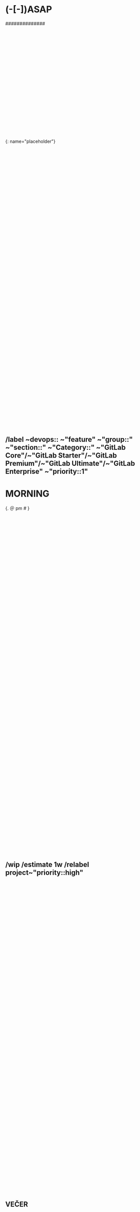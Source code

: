 # (-[-])ASAP #
##############

‌	‌	‌	
‌	‌	‌	‌
‌	‌‌‌‌‌‌‌‌‌‌‌‌‌‌‌‌‌‌‌‌‌‌‌‌‌‌‌‌‌‌‌‌‌‌‌‌‌‌‌‌‌‌‌‌‌‌‌‌‌‌‌‌‌‌‌‌‌‌‌‌‌‌‌‌‌‌‌‌‌‌‌‌‌‌‌‌‌‌‌‌‌‌‌‌‌‌‌‌‌‌‌‌‌‌‌‌‌‌‌‌‌‌‌‌‌‌‌‌‌‌‌‌‌‌‌‌‌‌‌‌‌‌‌‌‌‌‌‌‌‌‌‌‌‌‌‌‌‌‌‌‌‌‌‌‌‌‌‌‌‌‌‌‌‌‌‌‌‌‌‌‌‌‌‌‌‌‌‌‌‌‌‌‌‌‌‌‌‌‌‌‌‌‌‌‌‌‌‌‌‌‌‌‌‌‌‌‌‌‌‌‌‌‌‌‌‌‌‌‌‌‌‌‌‌‌‌‌‌‌‌‌‌‌‌‌‌‌‌‌‌‌‌‌‌‌‌‌‌‌‌‌‌‌‌‌‌‌‌‌‌‌‌‌‌‌‌‌‌‌‌‌‌‌‌‌‌‌‌‌‌‌‌‌‌‌‌‌‌‌‌‌‌‌‌‌‌‌‌‌‌‌‌‌‌‌‌‌‌‌‌‌‌‌‌‌‌‌‌‌‌‌‌‌‌‌‌‌‌‌‌‌‌‌‌‌‌‌‌‌‌‌‌‌
‌	‌
‌	‌	‌
‌	‌
‌	‌	‌	
‌	
‌	‌	‌	
‌	‌
‌	
‌	‌	‌	‌
‌	‌	‌	‌
‌	‌
‌	‌
‌	‌	‌	
‌	‌	
‌	
‌	‌	‌
‌	‌	
‌	‌	‌
‌	‌
‌	‌	
‌	‌
‌	‌	
‌	‌	‌
	‌	
‌	‌	
‌‌‌‌‌‌‌‌‌‌‌‌‌‌‌‌‌‌‌‌‌‌‌‌‌‌‌‌‌‌‌‌‌‌‌‌‌‌‌‌‌‌‌‌‌‌‌‌‌‌‌‌‌‌‌‌‌‌‌‌‌‌‌‌‌‌‌‌‌‌‌‌‌‌‌‌‌‌‌‌‌‌‌‌‌‌‌‌‌‌‌‌‌‌‌‌‌‌‌‌‌‌‌‌‌‌‌‌‌‌‌‌‌‌‌‌‌‌‌‌‌‌‌‌‌‌‌‌‌‌‌‌‌‌‌‌‌‌‌‌‌‌‌‌‌‌‌‌‌‌‌‌‌‌‌‌‌‌‌‌‌‌‌‌‌‌‌‌‌‌‌‌‌‌‌‌‌‌‌‌‌‌‌‌‌‌‌‌‌‌‌‌‌‌‌‌‌‌‌‌‌‌‌‌‌‌‌‌‌‌‌‌‌‌‌‌‌‌‌‌‌‌‌‌‌‌‌‌‌‌‌‌‌‌‌‌‌‌‌‌‌‌‌‌‌‌‌‌‌‌‌‌‌‌‌‌‌‌‌‌‌‌‌‌‌‌‌‌‌‌‌‌‌‌‌‌‌‌‌‌‌‌‌‌‌‌‌‌‌‌‌‌‌‌‌‌‌‌‌‌‌‌‌‌‌‌‌‌‌‌‌‌‌‌‌‌‌‌‌‌‌‌‌‌‌‌‌‌‌‌‌‌‌‌	
‌	
‌	‌	‌	‌
‌	‌	‌
‌	‌	
‌	
‌	‌
‌	‌	‌
‌	‌	‌	‌
‌‌	
‌	‌	‌	

[//]: # (placeholder)
[](){: name="placeholder"}

	‌
		‌‌
				‌‌‌‌
					‌‌‌‌‌
						‌‌‌‌‌‌
							‌‌‌‌‌‌‌							‌‌‌‌‌‌‌
						‌‌‌‌‌‌
					‌‌‌‌‌
				‌‌‌‌
		‌‌
	‌							‌‌‌‌‌‌‌
						‌‌‌‌‌‌
					‌‌‌‌‌
				‌‌‌‌
		‌‌
	‌	‌
		‌‌
				‌‌‌‌
					‌‌‌‌‌
						‌‌‌‌‌‌
							‌‌‌‌‌‌‌
	‌							‌‌‌‌‌‌‌
						‌‌‌‌‌‌
					‌‌‌‌‌
				‌‌‌‌
		‌‌
	‌	‌
		‌‌
				‌‌‌‌
					‌‌‌‌‌
						‌‌‌‌‌‌
							‌‌‌‌‌‌‌
		‌‌
				‌‌‌‌
					‌‌‌‌‌
						‌‌‌‌‌‌
							‌‌‌‌‌‌‌							‌‌‌‌‌‌‌
						‌‌‌‌‌‌
					‌‌‌‌‌
				‌‌‌‌
		‌‌							‌‌‌‌‌‌‌
						‌‌‌‌‌‌
					‌‌‌‌‌
				‌‌‌‌
		‌‌
	‌	‌
		‌‌
				‌‌‌‌
					‌‌‌‌‌
						‌‌‌‌‌‌
							‌‌‌‌‌‌‌
	‌							‌‌‌‌‌‌‌
						‌‌‌‌‌‌
					‌‌‌‌‌
				‌‌‌‌
		‌‌
	‌	‌
		‌‌
				‌‌‌‌
					‌‌‌‌‌
						‌‌‌‌‌‌
							‌‌‌‌‌‌‌

## /label ~devops:: ~"feature" ~"group::" ~"section::"  ~"Category::" ~"GitLab Core"/~"GitLab Starter"/~"GitLab Premium"/~"GitLab Ultimate"/~"GitLab Enterprise" ~"priority::1"

MORNING
=======
{.	 ＠ 	 pm #	}

	‌	‌	‌	
 	 	 	‌	 	 	 	 	 	 	‌	 	 	 	 	 	 	‌	 	 	 	 	 	 	‌	 	 	 	 	 	 	‌	 	 	 	 	 	 	‌	 	 	 	 	 	 	‌	 	 	 	 
	‌	‌	
‌‌‌‌‌‌						
						‌‌‌‌‌‌
	‌	‌	
‌‌‌‌‌‌						
	‌	‌	‌	
	‌	‌	‌	‌	‌	‌	‌	‌	‌	‌
	‌	‌	
	‌	‌	‌	‌	‌	‌
	‌	‌	‌	
						‌‌‌‌‌‌
	‌		‌	‌	‌	‌	‌
	‌	‌	
						
	‌	‌	‌	‌	‌	‌‌	‌	‌	‌
	‌	‌	‌	‌	‌	‌
	‌	‌	
	‌	
	‌	‌	‌	
	‌	‌	
	‌	‌	‌	‌	‌	‌
 	 	 	‌	 	 	 	 	 	 	‌	 	 	 	 	 	 	‌	 	 	 	 	 	 	‌	 	 	 	 	 	 	‌	 	 	 	 	 	 	‌
	‌	‌	‌	‌	‌	‌	
	‌	‌	‌	‌	‌	‌	
	‌	‌	
	‌	‌	‌	‌	‌	‌
	‌	‌	‌	
						‌‌‌‌‌‌
	‌	
‌‌‌‌‌‌
‌	‌	‌‌	‌	‌
	‌	
‌	‌	‌‌	‌	‌
	 	 	 	 	 	 	‌	 	 	 	 	 	 	‌	 	 	 	 	 	 	‌	 	 	 	 	 	 	‌	 	 	 	 	 	 	‌	 	 	 	 	 	 	‌	 	 	 	 	 	 	‌	 	 	 	 	 	 	‌	 	 	 	 	 	 	‌	 	 	 	 	 	 	
	‌	‌	‌	
	‌	‌	‌	
	‌	‌	
‌‌‌‌‌‌						
						‌‌‌‌‌‌
	‌		‌	‌	‌	‌	‌
	‌	‌	‌	‌	‌	‌
‌	‌	‌‌‌	‌
	‌	‌	‌	
						‌‌‌‌‌‌
	‌	‌	‌	
‌‌‌‌‌‌						
	‌	‌	‌	
	‌	‌	‌	‌	‌	‌	
	‌		‌	‌	‌	‌	‌
						‌‌‌‌‌‌
	‌	‌	‌	‌	‌	‌
	
‌	‌	‌‌	‌	‌
‌‌‌‌‌‌						
	‌	‌	
	 	‌	 	 	 	 	 	 	‌	 	 	 	 	 	 	‌	 	 	 	 	 	 	‌	 	 	 	 	 	 	‌	 	 	 	 	 	 	‌	 	 	 	 	 	 	‌	 	 	 	 	 	 	‌	 	 	 	 	 	 	‌	 	 	 	
	‌		‌	‌	‌	‌	‌
	‌	‌	
	‌	‌	‌	‌	‌	‌	
	 	 	 	 	 	 	‌	 	 	 	 	 	 	‌	 	 	 	 	 	 	‌	 	 	 	 	 	 	‌	 	 	 	 	 	 	‌	 	 	 	 	 	 	‌	 	 	 	 	 	 	‌	 	 	 	
	‌	‌	
	‌	‌	‌	
	‌	‌	
‌‌‌‌‌‌						
‌	‌	‌‌	‌	‌
‌‌‌‌‌‌
	 	 	‌	 	 	 	 	 	 	‌	 	 	 	 	 	 	‌	 	 	 	 	 	 	‌	 	 	 	 	 	 	‌	 	 	 	 	 	 	‌	 	 	 	 	 	 	‌	 	 	 	 	 	 	‌	 	 	 	 	 	 	‌	 	 	 	 	 	 	‌	 	 	 	 	 	 	‌	 	 	 	 	 
	‌	
‌	‌	‌‌	‌	‌
‌	 	 	 	 	 	 	‌	 	 	 	 	 	 	‌	 	 	 	 	 	 	‌	 	 	 	 	 	 	‌	 	 	 	 	 	 	‌	 	 	 	 	 	 	‌	 	 	 	 	 	 	‌	 	 	 	 	 	 	‌	 	 	 	 	 	 	‌	 	 	 	 	 	 	‌	 	 	 	 	 	 	‌	 	 	 	 	 	 	‌	 	 	 	 	 	 	‌	 	 	 	 	 	 	‌
	‌	‌	‌	

	‌‌	‌	
	‌‌	‌	
	‌‌	‌	
	‌‌‌
	‌‌
	‌‌	‌		‌	
	‌‌	‌		‌	
	‌‌
	‌		‌	
	‌‌‌

/wip /estimate 1w /relabel project~"priority::high"
----------------------------------------

	 	 	 	 	 	 	‌	 	 	 	 	 	 	‌	 	 	 	 	 	 	‌	 	 	 	 	 	 	‌	 	 	 	 	 	 	‌	 	 	 	 	 	 	‌	 	 	 	 	 	 	‌	 	 	 	
	‌	‌	
‌‌‌‌‌‌						
	‌	‌	‌	
	‌	
						
	‌	‌	
	‌‌	‌		‌	
‌‌‌‌‌‌
	‌	‌	‌	
						‌‌‌‌‌‌
	‌‌
	‌‌	‌		‌	
	‌	‌	‌	
	‌	‌	‌	
	‌‌	‌	
	
						‌‌‌‌‌‌
	‌	‌	
	‌	‌	
	‌	‌	
‌	 	 	 	 	 	 	‌	 	 	 	 	 	 	‌	 	 	 	 	 	 	‌	 	 	 	 	 	 	‌	 	 	 	 	 	 	‌	 	 	 	 	 	 	‌	 	 	 	 	 	 	‌	 	 	 	 	 	 	‌	 	 	 	 	 	 	‌	 	 	 	 	 	 	‌	 	 	 	 	 	 	‌	 	 	 	 	 	 	‌	 	 	 	 	 	 	‌	 	 	 	 	 	 	‌
	‌		‌	‌	‌	‌	‌
	‌	‌	‌	
	‌	‌	
	‌	‌	‌	‌	‌	‌
	‌	‌	‌	‌	‌	‌	‌	‌	‌	‌
	 	 	 	 	 	 	‌	 	 	 	 	 	 	‌	 	 	 	 	 	 	‌	 	 	 	 	 	 	‌	 	 	 	 	 	 	‌	 	 	 	 	 	 	‌	 	 	 	 	 	 	‌	 	 	 	 	 	 	‌	 	 	 	 	 	 	‌	 	 	 	 	 	 	
	‌		‌	‌	‌	‌	‌
	‌	‌	‌	‌	‌	‌
	‌	
	‌	‌	‌	‌	‌	‌	
‌‌‌‌‌‌						
	‌‌
	‌	
	‌	‌	
	‌	‌	
‌	‌	‌‌	‌	‌
 	 	 	‌	 	 	 	 	 	 	‌	 	 	 	 	 	 	‌	 	 	 	 	 	 	‌	 	 	 	 	 	 	‌	 	 	 	 	 	 	‌	 	 	 	 	 	 	‌	 	 	 	 
	‌		‌	‌	‌	‌	‌
	‌	‌	‌	‌	‌	‌
						‌‌‌‌‌‌
	‌	‌	‌	
	‌	‌	‌	
	‌	‌	‌	
	‌	‌	
‌‌‌‌‌‌						
	‌	‌	‌	‌	‌	‌
	‌	
 	 	 	‌	 	 	 	 	 	 	‌	 	 	 	 	 	 	‌	 	 	 	 	 	 	‌	 	 	 	 	 	 	‌	 	 	 	 	 	 	‌
‌‌‌‌‌‌						
	‌	‌	‌	‌	‌	‌
‌	‌	‌‌‌	‌
‌	‌	‌‌	‌	‌
						‌‌‌‌‌‌
	‌	‌	
	‌	‌	‌	
‌	‌	‌‌	‌	‌
	 	 	‌	 	 	 	 	 	 	‌	 	 	 	 	 	 	‌	 	 	 	 	 	 	‌	 	 	 	 	 	 	‌	 	 	 	 	 	 	‌	 	 	 	 	 	 	‌	 	 	 	 	 	 	‌	 	 	 	 	 	 	‌	 	 	 	 	 	 	‌	 	 	 	 	 	 	‌	 	 	 	 	 
	‌‌	‌	
	‌	‌	‌	‌	‌	‌	
‌	‌	‌‌	‌	‌
‌‌‌‌‌‌						
‌‌‌‌‌‌						
	‌	‌	‌	‌	‌	‌	
	‌	‌	‌	‌	‌	‌‌	‌	‌	‌
‌‌‌‌‌‌
	‌	‌	
	‌	‌	‌	
	‌‌	‌	
	‌		‌	
	 	‌	 	 	 	 	 	 	‌	 	 	 	 	 	 	‌	 	 	 	 	 	 	‌	 	 	 	 	 	 	‌	 	 	 	 	 	 	‌	 	 	 	 	 	 	‌	 	 	 	 	 	 	‌	 	 	 	 	 	 	‌	 	 	 	
	‌		‌	‌	‌	‌	‌
	‌	‌	
	‌	‌	‌	‌	‌	‌
	‌	‌	‌	
						‌‌‌‌‌‌
	‌‌‌
‌	‌	‌‌	‌	‌
	‌	‌	‌	
	‌‌‌

	‌	‌	‌	‌	‌	‌	
						‌‌‌‌‌‌

VEČER
-----

	‌‌	‌‌	‌	‌	‌‌	‌	‌	‌‌	‌	‌	‌‌	‌	‌	‌‌	‌	‌	‌‌	‌	‌	‌‌	‌	‌	‌‌	‌	‌	‌‌	‌	‌	‌‌	‌	‌	‌‌	‌	‌	‌‌	‌	‌	‌‌	‌	‌	‌‌	‌	‌	‌‌	‌	‌	‌‌	‌	‌	‌‌	‌	‌	‌‌	‌	‌	‌‌	‌	‌	‌‌	‌	‌	‌‌	‌	‌	‌‌	‌	‌	‌‌	‌	‌	‌‌	‌	‌	‌‌	‌	‌	‌‌	‌	‌	‌‌	‌	‌	‌‌	‌	‌	‌‌	‌	‌	‌‌	‌	‌	‌‌	‌	‌	‌‌	‌	‌	‌‌	‌	‌	‌‌	‌	‌	‌‌	‌	‌	‌‌	‌	‌	‌‌	‌	‌	‌‌	‌	‌	‌‌	‌	‌	‌‌	‌	‌	‌‌	‌	‌	‌‌	‌	‌	‌‌	‌	‌	‌‌	‌	‌	‌‌	‌	‌	‌‌	‌	‌	‌‌	‌	‌	‌‌	‌	‌	‌‌	‌	‌	‌‌	‌	‌	‌‌	‌	‌	‌‌	‌	‌	‌‌	‌	‌	‌‌	‌	‌	‌‌	‌	‌	‌‌	‌	‌	‌‌	‌	‌	‌‌	‌	‌	‌‌	‌	‌	‌‌	‌	‌	‌‌	‌	‌	‌‌	‌	‌	‌‌	‌	‌	‌‌	‌	‌	‌‌	‌	‌	‌‌	‌	‌	‌‌	‌	‌	‌‌	‌	‌	‌‌	‌	‌	‌‌	‌	‌	‌‌	‌	‌	‌‌	‌	‌	‌‌	‌	‌	‌‌	‌	‌	‌‌	‌	‌	‌‌	‌	‌	‌‌	‌	‌	‌‌	‌	‌	‌‌	‌	‌	‌‌	‌	‌	‌‌	‌	‌	‌‌	‌	‌	‌‌	‌	‌	‌‌	‌	‌	‌‌	‌	‌	‌‌	‌	‌	‌‌	‌	‌	‌‌	‌	‌	‌‌	‌	‌	‌‌	‌	‌	‌‌	‌	‌	‌‌	‌	‌	‌‌	‌	‌	‌‌	‌	‌	‌‌	‌	‌	‌‌	‌	‌	‌‌	‌	‌	‌‌	‌	‌	‌‌	‌	‌	‌‌	‌	‌	‌‌	‌	‌	‌‌	‌	‌	‌‌	‌	‌	‌‌	‌	‌	‌‌	‌	‌	‌‌	‌	‌	‌‌	‌	‌	‌‌	‌	‌	‌‌	‌	‌	‌‌	‌	‌	‌‌‌‌
1. /epic <group&epic::feature> /title <new title> @@ *|DUMMY|*

1. 1. {{ ‘Week 	Mon 	Tue 	Wed 	Thu 	Fri 	Sat 	Sun }}

: Sprint::	:{{ ‚Pon	Uto	Str	Štv	Pia	Sob	Ned‘ }}.

1. 2. '[YYYY]-[MM]-[DD] '

:   @	 @	 cc: @	

/draft /label ~"workflow::development::review" ~"pmm::Messaging" ~"My Label" /estimate <<W>w <DD>d <hh>h <mm>m> /due <in 2 days, this Friday and December 31st. >
----------------------------------------

‌‌‌‌‌‌
‌	‌	‌‌	‌	‌
					
	‌	‌	‌	‌	‌	‌
						‌‌
	‌‌‌‌
‌‌‌‌‌
‌	‌	‌‌	‌	‌
	‌	‌	‌	‌	‌	‌
				
‌	‌	‌‌	‌	‌
			‌‌‌‌
	‌	‌	‌	‌	‌	‌
						
	‌‌‌‌
	‌	‌	‌	‌	‌	‌
					
‌	‌	‌‌	‌	‌
		‌‌‌‌‌
‌	‌	‌‌
				
‌	‌	‌‌	‌	‌
‌	‌	‌‌	‌	‌
	
	‌	‌	‌	‌	‌	‌
	‌	‌	‌	‌	‌	‌
	‌	‌	‌	‌	‌	‌
‌		‌	‌	‌	‌	‌	‌
‌	‌	‌‌	‌	‌
‌	‌	‌‌	‌	‌
‌	‌	‌‌	‌	‌
‌‌
‌	‌	‌‌	‌	‌
‌	‌	‌‌	‌	‌
		‌‌‌‌‌
‌	‌	‌‌	‌‌
					‌‌‌‌
‌	‌	‌‌	‌	‌‌‌	‌	‌
‌	‌	‌‌	‌	‌
‌‌‌‌‌‌
	‌	‌	‌	‌	‌	‌
	‌	‌	‌	‌	‌	‌
						‌‌
‌	‌	‌‌	‌	‌
	‌	‌	‌	‌	‌	‌
				
					‌‌‌‌
	‌‌‌‌
‌‌‌
		
		‌‌‌‌‌
‌	‌	‌‌	‌	‌
‌	‌	‌‌	‌	‌
	‌	‌	‌	‌	‌	‌
			‌‌‌‌
						
‌	‌	‌
‌	‌		‌	‌	‌	‌	‌	‌
	‌		‌	‌	‌	‌	‌	‌
	‌	‌	‌	‌	‌	‌
					
	‌	‌	‌	‌	‌	‌
‌	‌	‌‌	‌	‌
				
‌	‌	‌‌	‌‌
	‌	‌	‌	‌	‌	‌
‌‌‌‌‌
		
				
‌‌‌‌‌
	‌	‌	‌	‌	‌	‌
‌‌‌‌‌‌
			‌‌
					‌‌‌‌
	‌	‌	‌	‌	‌	‌
						‌‌
	‌	‌	‌	‌	‌	‌
‌	‌	‌‌	‌‌
	‌	‌	‌	‌	‌	‌
	
‌	‌	‌‌	‌	‌
						
	
‌‌
‌‌
‌	‌	‌‌	‌	‌	‌‌	‌	‌
	‌	‌	‌	‌	‌	‌
		
‌	‌	‌‌
‌	‌	‌‌	‌	‌‌	‌	‌	‌	‌
				
	‌	‌	‌	‌	‌	‌
‌	‌	‌‌	‌	‌
‌	‌	‌‌	‌	‌
1. 3. /done 

{: .{{Deň}}: .‘[Www]’ #custom-id-2}
: {: #	}

2. - [x] 	 {:other: ref-name #id-of-other title="hallo you"} {.	; #	}
						‌‌‌‌‌‌
																																																																																																												‌‌‌‌‌‌‌‌‌‌‌‌‌‌‌‌‌‌‌‌‌‌‌‌‌‌‌‌‌‌‌‌‌‌‌‌‌‌‌‌‌‌‌‌‌‌‌‌‌‌‌‌‌‌‌‌‌‌‌‌‌‌‌‌‌‌‌‌‌‌‌‌‌‌‌‌‌‌‌‌‌‌‌‌‌‌‌‌‌‌‌‌‌‌‌‌‌‌‌‌‌‌‌‌‌‌‌‌
						‌‌‌‌‌‌
		‌‌
			‌‌‌

																																																																																																												‌‌‌‌‌‌‌‌‌‌‌‌‌‌‌‌‌‌‌‌‌‌‌‌‌‌‌‌‌‌‌‌‌‌‌‌‌‌‌‌‌‌‌‌‌‌‌‌‌‌‌‌‌‌‌‌‌‌‌‌‌‌‌‌‌‌‌‌‌‌‌‌‌‌‌‌‌‌‌‌‌‌‌‌‌‌‌‌‌‌‌‌‌‌‌‌‌‌‌‌‌‌‌‌‌‌‌‌	‌
		‌‌
																																																																																																												‌‌‌‌‌‌‌‌‌‌‌‌‌‌‌‌‌‌‌‌‌‌‌‌‌‌‌‌‌‌‌‌‌‌‌‌‌‌‌‌‌‌‌‌‌‌‌‌‌‌‌‌‌‌‌‌‌‌‌‌‌‌‌‌‌‌‌‌‌‌‌‌‌‌‌‌‌‌‌‌‌‌‌‌‌‌‌‌‌‌‌‌‌‌‌‌‌‌‌‌‌‌‌‌‌‌‌‌
‌	 	 	‌‌	 	 	‌‌	 	 	‌
						‌‌‌‌‌‌
‌	 	 	‌‌	 	 	‌‌	 	 	‌
													‌

																																																																																																												‌‌‌‌‌‌‌‌‌‌‌‌‌‌‌‌‌‌‌‌‌‌‌‌‌‌‌‌‌‌‌‌‌‌‌‌‌‌‌‌‌‌‌‌‌‌‌‌‌‌‌‌‌‌‌‌‌‌‌‌‌‌‌‌‌‌‌‌‌‌‌‌‌‌‌‌‌‌‌‌‌‌‌‌‌‌‌‌‌‌‌‌‌‌‌‌‌‌‌‌‌‌‌‌‌‌‌‌
		‌‌
‌	 	 	‌‌	 	 	‌‌	 	 	‌
												‌‌‌‌‌‌‌‌‌‌‌‌
		‌‌
			‌‌‌
‌‌‌‌‌‌‌‌‌‌‌‌
‌	 	 	‌‌	 	 	‌‌	 	 	‌
‌	 	 	‌‌‌‌	 	 	‌‌	 	 	‌‌‌	 	 	‌
																																																																																																												‌‌‌‌‌‌‌‌‌‌‌‌‌‌‌‌‌‌‌‌‌‌‌‌‌‌‌‌‌‌‌‌‌‌‌‌‌‌‌‌‌‌‌‌‌‌‌‌‌‌‌‌‌‌‌‌‌‌‌‌‌‌‌‌‌‌‌‌‌‌‌‌‌‌‌‌‌‌‌‌‌‌‌‌‌‌‌‌‌‌‌‌‌‌‌‌‌‌‌‌‌‌‌‌‌‌‌‌
																																				‌‌‌‌‌‌‌‌‌‌‌‌‌‌‌‌‌‌‌‌‌‌‌‌‌‌‌‌‌‌‌‌‌‌‌‌

 	 	 ‌ 	 	 ‌ 	 	 ‌ 	 	 ‌ 	 	 ‌ 	 	 ‌ 	 	 ‌ 	 	 ‌ 	 	 ‌ 	 	 ‌ 	 	 ‌ 	 	 
																																																																																																												‌‌‌‌‌‌‌‌‌‌‌‌‌‌‌‌‌‌‌‌‌‌‌‌‌‌‌‌‌‌‌‌‌‌‌‌‌‌‌‌‌‌‌‌‌‌‌‌‌‌‌‌‌‌‌‌‌‌‌‌‌‌‌‌‌‌‌‌‌‌‌‌‌‌‌‌‌‌‌‌‌‌‌‌‌‌‌‌‌‌‌‌‌‌‌‌‌‌‌‌‌‌‌‌‌‌‌‌
‌	 	 	‌‌	 	 	‌‌	 	 	‌‌	 	 	‌‌	 	 	‌‌	 	 	‌
						‌‌‌‌‌‌
	‌	‌
																																				‌‌‌‌‌‌‌‌‌‌‌‌‌‌‌‌‌‌‌‌‌‌‌‌‌‌‌‌‌‌‌‌‌‌‌‌
‌‌	 	 	‌‌	 	 	‌
																																				‌‌‌‌‌‌‌‌‌‌‌‌‌‌‌‌‌‌‌‌‌‌‌‌‌‌‌‌‌‌‌‌‌‌‌‌
		‌‌	‌
			‌‌‌
	 	 	‌‌	 	 	‌‌	 	 	‌
‌	 	 	‌‌	 	 	‌‌	 	 	‌‌	 	 	‌‌‌	 	 	‌‌	 	 	‌‌	 	 	‌
‌	 	 	‌‌	 ‌	 	 	‌‌	 	 	‌‌	 	 	‌
‌	 	 	‌‌	 	 	‌‌	 	 	‌‌‌	 	 	‌‌	 	 	‌
‌ 	 	 ‌ 	 	 ‌ 	 	 ‌ 	 	 ‌ 	 	 ‌ 	 	 ‌ 	 	 ‌ 	 	 ‌ 	 	 ‌ 	 	 ‌ 	 	 ‌ 	 	 ‌ 	 	 ‌ 	 	 ‌ 	 	 ‌ 	 	 ‌ 	 	 ‌
			‌‌‌
						‌‌‌‌‌‌
	 	‌‌	 	 	‌
						‌‌‌‌‌‌
		‌‌
																																				‌‌‌‌‌‌‌‌‌‌‌‌‌‌‌‌‌‌‌‌‌‌‌‌‌‌‌‌‌‌‌‌‌‌‌‌
‌	 	 	‌‌	 	 	‌‌	 	 	‌‌‌	 	 	‌‌	 	 	‌‌‌	 	 	‌‌	 	 	‌‌‌	 	 	‌‌	 	 	‌‌‌	 	 	‌‌	 	 	‌‌‌	 	 	‌‌	 	 	‌‌‌	 	 	‌‌	 	 	‌
						‌‌‌‌‌‌
‌	 	 	‌‌	 	 	‌‌	 	 	‌‌	 	 	‌‌	 	 	‌‌	 	 	‌
												‌‌‌‌‌‌‌‌‌‌‌‌
‌	 	 	‌‌	 	 	‌‌‌‌	 	 	‌‌	 	 	‌
												‌‌‌‌‌‌‌‌‌‌‌‌
			‌‌‌
‌	 	 	‌‌	 	 	‌‌	 	 	‌‌	 	 	‌‌	 	 	‌‌
		‌‌
‌	 	 	‌‌	 	 	‌‌	 	 	‌
																																				‌‌‌‌‌‌‌‌‌‌‌‌‌‌‌‌‌‌‌‌‌‌‌‌‌‌‌‌‌‌‌‌‌‌‌‌	‌

‌	 	 	‌‌	 	 	‌‌	 	 	‌‌	 	 	‌‌	 	 	‌‌	 	 	‌
																																				‌‌‌‌‌‌‌‌‌‌‌‌‌‌‌‌‌‌‌‌‌‌‌‌‌‌‌‌‌‌‌‌‌‌‌‌

												‌‌‌‌‌‌‌‌‌‌‌‌
			‌‌‌
																																																																																																												‌‌‌‌‌‌‌‌‌‌‌‌‌‌‌‌‌‌‌‌‌‌‌‌‌‌‌‌‌‌‌‌‌‌‌‌‌‌‌‌‌‌‌‌‌‌‌‌‌‌‌‌‌‌‌‌‌‌‌‌‌‌‌‌‌‌‌‌‌‌‌‌‌‌‌‌‌‌‌‌‌‌‌‌‌‌‌‌‌‌‌‌‌‌‌‌‌‌‌‌‌‌‌‌‌‌‌‌
‌	 	 	‌‌	 	 	‌‌	 	 	‌‌	 	 	‌‌	 	 	‌‌	 	 	‌
												‌‌‌‌‌‌‌‌‌‌‌‌
			‌‌‌	‌

‌	 	 	 ‌ 	 	 ‌ 	 	 ‌ 	 	 ‌ 	 	 ‌ 	 	 ‌ 	 	 ‌ 	 	 
‌	 	 	‌‌	 	 	‌‌	 	 	‌‌	 	 	‌‌	 	 	‌
												‌‌‌‌‌‌‌‌‌‌‌‌
																																				‌‌‌‌‌‌‌‌‌‌‌‌‌‌‌‌‌‌‌‌‌‌‌‌‌‌‌‌‌‌‌‌‌‌‌‌
‌‌	 	 	‌‌	 	 	‌‌‌	 	 	‌‌	 	 	‌‌‌	 	 	‌‌	 	 	‌‌‌	 	 	‌‌	 	 	‌‌‌	 	 	‌‌	 	 	‌‌‌	 	 	‌‌	 	 	
‌
/todo /label ~"Agility::Efficiency::Commit" ~"priority::low" ~Deliverable
========================================
:    {#the-low-hanging-fruit ﹫ 	: 	 a.m.}

# /label ~"🍎"

- /label ~	 ~	 /projects~"priority::low" 

## /shrug ¯\＿(ツ)＿/¯

### /assign me

‌	‌
‌	‌	‌	
‌	‌	‌	
‌	‌
‌	‌		
‌	‌
‌	‌	‌	
‌	‌	‌
‌	
‌	‌‌	
‌	
‌	‌	
‌	‌		‌	‌	‌

## /tableflip (╯°□°)╯︵ ┻━┻

# /epic group&[Meta Epic]

‒	［✔］ 	
	- (x) 	
⁓ ［✔］ 	

## --d, -r
